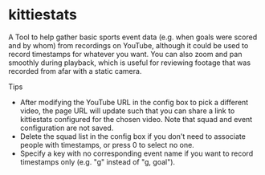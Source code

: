 # kittiestats

A Tool to help gather basic sports event data (e.g. when goals were scored and by whom) from recordings on YouTube, although it could be used to record timestamps for whatever you want.
You can also zoom and pan smoothly during playback, which is useful for reviewing footage that was recorded from afar with a static camera.

Tips
- After modifying the YouTube URL in the config box to pick a different video, the page URL will update such that you can share a link to kittiestats configured for the chosen video. Note that squad and event configuration are not saved.
- Delete the squad list in the config box if you don't need to associate people with timestamps, or press 0 to select no one.<br>
- Specify a key with no corresponding event name if you want to record timestamps only (e.g. "g" instead of "g, goal").
